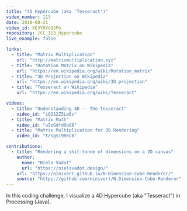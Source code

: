 ```yaml
---
title: "4D Hypercube (aka 'Tesseract')"
video_number: 113
date: 2018-08-21
video_id: XE3YDVdQSPo
repository: /CC_113_Hypercube
live_example: false

links:
  - title: "Matrix Multiplication"
    url: "http://matrixmultiplication.xyz"
  - title: "Rotation Matrix on Wikipedia"
    url: "https://en.wikipedia.org/wiki/Rotation_matrix"
  - title: "3D Projection on Wikipedia"
    url: "https://en.wikipedia.org/wiki/3D_projection"
  - title: "Tesseract on Wikipedia"
    url: "https://en.wikipedia.org/wiki/Tesseract"

videos:
  - title: "Understanding 4D -- The Tesseract"
    video_id: "iGO12Z5Lw8s"
  - title: "Matrix Math"
    video_id: "uSzGdfdOoG8"
  - title: "Matrix Multiplication for 3D Rendering"
    video_id: "tzsgS19RRc8"

contributions:
  - title: "Rendering a shit-tonne of dimensions on a 2D canvas"
    author:
      name: "Niels Vadot"
      url: "https://nielsvadot.design/"
    url: "https://ninivert.github.io/N-Dimension-Cube-Renderer/"
    source: "https://github.com/ninivert/N-Dimension-Cube-Renderer"
---
```


In this coding challenge, I visualize a 4D Hypercube (aka "Tesseract") in Processing (Java).
